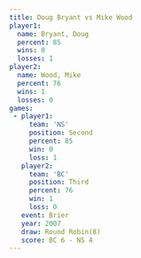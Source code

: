 ```yaml
---
title: Doug Bryant vs Mike Wood
player1:            
  name: Bryant, Doug
  percent: 85       
  wins: 0           
  losses: 1         
player2:            
  name: Wood, Mike  
  percent: 76       
  wins: 1           
  losses: 0         
games:
 - player1:          
     team: 'NS'      
     position: Second
     percent: 85     
     win: 0          
     loss: 1         
   player2:         
     team: 'BC'     
     position: Third
     percent: 76    
     win: 1         
     loss: 0        
   event: Brier        
   year: 2007          
   draw: Round Robin(8)
   score: BC 6 - NS 4  
---
```

